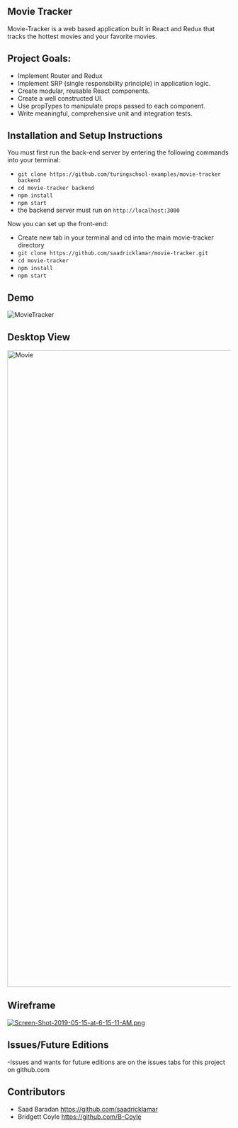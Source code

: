 ## Movie Tracker

Movie-Tracker is a web based application built in React and Redux that tracks the hottest movies and your favorite movies.

## Project Goals:

* Implement Router and Redux
* Implement SRP (single responsbility principle) in application logic.
* Create modular, reusable React components.
* Create a well constructed UI.
* Use propTypes to manipulate props passed to each component.
* Write meaningful, comprehensive unit and integration tests.

## Installation and Setup Instructions

You must first run the back-end server by entering the following commands into your terminal:

* `git clone https://github.com/turingschool-examples/movie-tracker backend`
* `cd movie-tracker backend`
* `npm install`
* `npm start`
* the backend server must run on `http://localhost:3000`

Now you can set up the front-end:

* Create new tab in your terminal and cd into the main movie-tracker directory
* `git clone https://github.com/saadricklamar/movie-tracker.git`
* `cd movie-tracker`
* `npm install`
* `npm start`

## Demo

![MovieTracker](https://user-images.githubusercontent.com/42000931/60402342-7e942000-9b4b-11e9-875f-a0da9638f87c.gif)

## Desktop View

<img width="1437" alt="Movie" src="https://user-images.githubusercontent.com/42000931/58046756-6c15d800-7b03-11e9-9cff-f92863b7d4df.png">


## Wireframe

[![Screen-Shot-2019-05-15-at-6-15-11-AM.png](https://i.postimg.cc/zfPmxNDs/Screen-Shot-2019-05-15-at-6-15-11-AM.png)](https://postimg.cc/94TNfv7b)

## Issues/Future Editions
  -Issues and wants for future editions are on the issues tabs for this project on github.com


## Contributors

* Saad Baradan https://github.com/saadricklamar
* Bridgett Coyle https://github.com/B-Coyle
